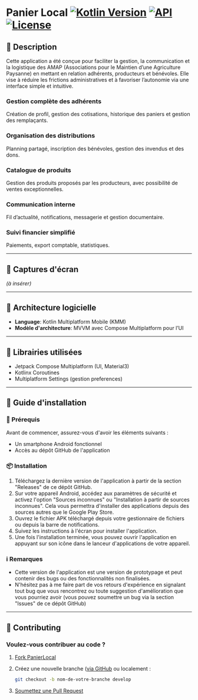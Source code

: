 # Panier Local [![Kotlin Version](https://img.shields.io/badge/kotlin-2.2.0-blue.svg)](https://kotlinlang.org) [![API](https://img.shields.io/badge/API-35%2B-brightgreen.svg?style=flat)](https://android-arsenal.com/api?level=35) [![License](https://img.shields.io/badge/License-Apache%202.0-blue.svg)](https://opensource.org/licenses/Apache-2.0)

## 📖 Description

Cette application a été conçue pour faciliter la gestion, la communication et la logistique des AMAP (Associations pour le Maintien d’une Agriculture Paysanne) en mettant en relation adhérents, producteurs et bénévoles.
Elle vise à réduire les frictions administratives et à favoriser l’autonomie via une interface simple et intuitive.

### Gestion complète des adhérents

Création de profil, gestion des cotisations, historique des paniers et gestion des remplaçants.

### Organisation des distributions

Planning partagé, inscription des bénévoles, gestion des invendus et des dons.

### Catalogue de produits

Gestion des produits proposés par les producteurs, avec possibilité de ventes exceptionnelles.

### Communication interne

Fil d’actualité, notifications, messagerie et gestion documentaire.

### Suivi financier simplifié

Paiements, export comptable, statistiques.

---

## 📸 Captures d'écran

*(à insérer)*

---

## 📐 Architecture logicielle

- **Language**: Kotlin Multiplatform Mobile (KMM)
- **Modèle d'architecture**: MVVM avec Compose Multiplatform pour l’UI

---

## 🚀 Librairies utilisées

* Jetpack Compose Multiplatform (UI, Material3)
* Kotlinx Coroutines
* Multiplatform Settings (gestion preferences)

---

## 📲 Guide d'installation

### 📝 Prérequis

Avant de commencer, assurez-vous d'avoir les éléments suivants :
- Un smartphone Android fonctionnel
- Accès au dépôt GitHub de l'application

### 📦 Installation

1. Téléchargez la dernière version de l'application à partir de la section "Releases" de ce dépôt GitHub.
2. Sur votre appareil Android, accédez aux paramètres de sécurité et activez l'option "Sources inconnues" ou "Installation à partir de sources inconnues". Cela vous permettra d'installer des applications depuis des sources autres que le Google Play Store.
3. Ouvrez le fichier APK téléchargé depuis votre gestionnaire de fichiers ou depuis la barre de notifications.
4. Suivez les instructions à l'écran pour installer l'application.
5. Une fois l'installation terminée, vous pouvez ouvrir l'application en appuyant sur son icône dans le lanceur d'applications de votre appareil.

### ℹ️ Remarques

- Cette version de l'application est une version de prototypage et peut contenir des bugs ou des fonctionnalités non finalisées.
- N'hésitez pas à me faire part de vos retours d'expérience en signalant tout bug que vous rencontrez ou toute suggestion d'amélioration que vous pourriez avoir (vous pouvez soumettre un bug via la section "Issues" de ce dépôt GitHub)

---

## 🤝 Contributing

### Voulez-vous contribuer au code ?

1. [Fork PanierLocal](https://github.com/davf392/panier-local/)
2. Créez une nouvelle branche ([via GitHub](https://help.github.com/articles/creating-and-deleting-branches-within-your-repository/) ou localement :

   ```bash
   git checkout -b nom-de-votre-branche develop
   ```
3. [Soumettez une Pull Request](https://github.com/davf392/panier-local/compare)
